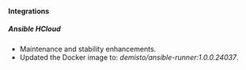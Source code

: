 
#### Integrations
##### Ansible HCloud
- Maintenance and stability enhancements.
- Updated the Docker image to: *demisto/ansible-runner:1.0.0.24037*.
